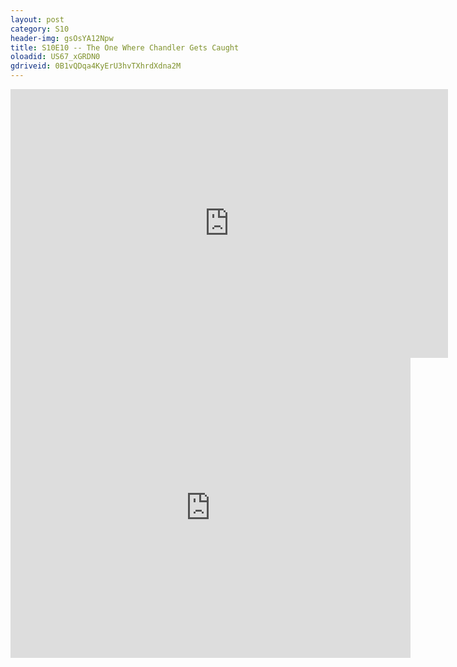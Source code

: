 ```yaml
---
layout: post 
category: S10 
header-img: gsOsYA12Npw 
title: S10E10 -- The One Where Chandler Gets Caught 
oloadid: US67_xGRDN0 
gdriveid: 0B1vQDqa4KyErU3hvTXhrdXdna2M 
--- 
```

<!--more--> 
<iframe src='https://openload.co/embed/US67_xGRDN0/' width='700' height='430' frameborder='0' scrolling='no' allowfullscreen='allowfullscreen'></iframe> 
<iframe src='https://drive.google.com/file/d/0B1vQDqa4KyErU3hvTXhrdXdna2M/preview' width='640' height='480' frameborder='0' scrolling='no' allowfullscreen='allowfullscreen'></iframe> 